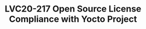 ---
categories:
- lvc20
description: Open Source license compliance is a concern for any company which distributes
  systems containing the Linux kernel and other copyleft-licensed components. The
  Yocto Project, a widely used Embedded Linux toolkit including the OpenEmbedded build
  system, contains many tools to help companies achieve license compliance. Output
  from a Yocto Project build can also be fed into other license compliance software
  such as Fossology. In this talk Paul will explore these tools, address how best
  to configure & connect them and discuss current best practices. Paul will explore
  how modern programming languages such as Go, Javascript and Rust cause license compliance
  headaches due to their separate package managers and how to resolve these issues.
  He will show how to handle common concerns such as commercially licensed media codecs
  and GPLv3 licensed software components. He will also bring the audience up to date
  with the latest developments and ongoing work in this area of the Yocto Project.<br
  /> <br /> This talk will cover technical best practices and available tools, it
  will not give legal advice.
image: /assets/images/featured-images/lvc20/LVC20-217.png
session_id: LVC20-217
session_room: Track 1 - IoT/Edge/Embedded
session_slot:
  end_time: 2020-09-23 12:40
  start_time: 2020-09-23 12:15
session_speakers:
- speaker_bio: Paul Barker has been an active member of the Yocto Project community
    since 2013. He has contributed to the project in many ways, including maintaining
    the opkg package manager during 2013-2015. More recent contributions have focused
    on Board Support Packages for several single board computers and core components
    such as the archiver. As a Principal Engineer at Konsulko Paul helps resolves
    technical challenges for clients in all areas of Embedded Linux development including
    the kernel, U-boot and Yocto Project. He is also the maintainer for the SanCloud
    BSP for Yocto Project and a contributor to the Automotive Grade Linux (AGL) project.
    Paul previously worked with several clients as the Pricipal Engineer of Beta Five
    Ltd and before that he was responsible for the development and maintenance of
    Linux support at CommAgility Ltd, a manufacturer of telecomms test equipment.&lt;br
    /&gt; &lt;br /&gt; Paul has previously spoken on the subject of license compliance
    at ELC Europe in 2019 and on the subject of Yocto Project best practices at the
    associated Yocto Project developer day. Paul has also spoken on the subject of
    opkg maintenance and Embedded Linux based underwater noise monitoring equipment
    at FOSDEM in 2014, as well as at several academic conferences on the subjects
    of underwater acoustics, noise monitoring equipment and data analysis.
  speaker_company: ''
  speaker_image: http://avatars.sched.co/e/34/11406043/avatar.jpg.320x320px.jpg?a61
  speaker_name: Paul Barker
  speaker_position: Principal Engineer, Konsulko Group
  speaker_role: speaker
session_track: IoT and Embedded
tag: session
tags: IoT and Embedded
title: LVC20-217 Open Source License Compliance with Yocto Project
---